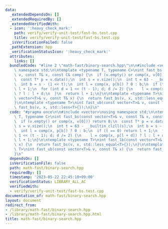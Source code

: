 ```yaml
---
data:
  _extendedDependsOn: []
  _extendedRequiredBy: []
  _extendedVerifiedWith:
  - icon: ':heavy_check_mark:'
    path: verify/verify-unit-test/fast-bs.test.cpp
    title: verify/verify-unit-test/fast-bs.test.cpp
  _isVerificationFailed: false
  _pathExtension: hpp
  _verificationStatusIcon: ':heavy_check_mark:'
  attributes:
    links: []
  bundledCode: "#line 2 \"math-fast/binary-search.hpp\"\n\n#include <vector>\nusing\
    \ namespace std;\n\ntemplate <typename T, typename C>\nint fast_bs(const vector<T>&\
    \ v, const T& x, const C& comp) {\n  if (v.empty() or comp(x, v[0])) return 0;\n\
    \  const T* p = v.data();\n  int s = v.size();\n  int t = 63 - __builtin_clzll(s);\n\
    \  int b = s - (1 << t);\n  int l = comp(x, p[b]) ? 0 : b;\n  if (t == 0) return\
    \ l + 1;\n  for (int d = 1 << (t - 1); d; d /= 2) {\n    l = comp(x, p[l + d])\
    \ ? l : l + d;\n  }\n  return l + 1;\n}\n\ntemplate <typename T>\nint fast_lb(const\
    \ vector<T>& v, const T& x) {\n  return fast_bs(v, x, std::less_equal<T>{});\n\
    }\n\ntemplate <typename T>\nint fast_ub(const vector<T>& v, const T& x) {\n  return\
    \ fast_bs(v, x, std::less<T>{});\n}\n"
  code: "#pragma once\n\n#include <vector>\nusing namespace std;\n\ntemplate <typename\
    \ T, typename C>\nint fast_bs(const vector<T>& v, const T& x, const C& comp) {\n\
    \  if (v.empty() or comp(x, v[0])) return 0;\n  const T* p = v.data();\n  int\
    \ s = v.size();\n  int t = 63 - __builtin_clzll(s);\n  int b = s - (1 << t);\n\
    \  int l = comp(x, p[b]) ? 0 : b;\n  if (t == 0) return l + 1;\n  for (int d =\
    \ 1 << (t - 1); d; d /= 2) {\n    l = comp(x, p[l + d]) ? l : l + d;\n  }\n  return\
    \ l + 1;\n}\n\ntemplate <typename T>\nint fast_lb(const vector<T>& v, const T&\
    \ x) {\n  return fast_bs(v, x, std::less_equal<T>{});\n}\n\ntemplate <typename\
    \ T>\nint fast_ub(const vector<T>& v, const T& x) {\n  return fast_bs(v, x, std::less<T>{});\n\
    }\n"
  dependsOn: []
  isVerificationFile: false
  path: math-fast/binary-search.hpp
  requiredBy: []
  timestamp: '2023-05-22 22:45:10+09:00'
  verificationStatus: LIBRARY_ALL_AC
  verifiedWith:
  - verify/verify-unit-test/fast-bs.test.cpp
documentation_of: math-fast/binary-search.hpp
layout: document
redirect_from:
- /library/math-fast/binary-search.hpp
- /library/math-fast/binary-search.hpp.html
title: math-fast/binary-search.hpp
---
```

